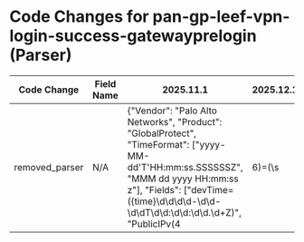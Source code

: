 # Code Changes for pan-gp-leef-vpn-login-success-gatewayprelogin (Parser)

| Code Change | Field Name | 2025.11.1 | 2025.12.1 |
|-------------|------------|-----------|------------|
| removed_parser | N/A | {"Vendor": "Palo Alto Networks", "Product": "GlobalProtect", "TimeFormat": ["yyyy-MM-dd'T'HH:mm:ss.SSSSSSZ", "MMM dd yyyy HH:mm:ss z"], "Fields": ["devTime=({time}\d\d\d\d-\d\d-\d\dT\d\d:\d\d:\d\d\.\d+Z)", "PublicIPv(4|6)=(\s|({src_ip}((([0-9a-fA-F.]{0,4}):{1,2}){1,7}([0-9a-fA-F]){0,4})|(((25[0-5]|(2[0-4]|1\d|[0-9]|)\d)\.?\b){4}))(:({src_port}\d+))?)", "PrivateIPv(4|6)=(\s|({dest_ip}((([0-9a-fA-F.]{0,4}):{1,2}){1,7}([0-9a-fA-F]){0,4})|(((25[0-5]|(2[0-4]|1\d|[0-9]|)\d)\.?\b){4}))(:({dest_port}\d+))?)", "AuthMethod=({auth_method}[^=]+?)\s\w+=", "usrName=(({domain}[^\\\s]+)\\+)?({user}[\w\.\-\!\#\^\~]{1,40}\$?)", "DeviceName=({host}[\w\-.]+)", "Description=({additional_info}[^=]+)\s\w+=", "EventStatus=({result}[^=]+?)\s\w+=", "Palo Alto Networks\|Prisma Access\|2.1\|({event_name}[^|]+)\|", "EndpointDeviceName=({src_host}[\w\-.]+)", "EndpointOSVersion=({os}[^=]+?)\s\d", "SourceRegion=({src_country}[^=]+?)\s\w+=", "Portal=({app}GlobalProtect_External_Gateway)", "\ssrc=({src_ip}((([0-9a-fA-F.]{0,4}):{1,2}){1,7}([0-9a-fA-F]){0,4})|(((25[0-5]|(2[0-4]|1\d|[0-9]|)\d)\.?\b){4}))(:({src_port}\d+))?\s", "\sdst=({dest_ip}((([0-9a-fA-F.]{0,4}):{1,2}){1,7}([0-9a-fA-F]){0,4})|(((25[0-5]|(2[0-4]|1\d|[0-9]|)\d)\.?\b){4}))(:({dest_port}\d+))?", "\ssrcPort=({src_port}\d+)", "\sdstPort=({dest_port}\d+)", "proto=({protocol}[^\s]+)\s", "\sAction=({action}[^\s]+)", "\"host\":\"({host}[^\"]+)\"", "FromZone=({src_network_zone}[^=]+?)\s\w+=", "ToZone=({dest_network_zone}[^=]+?)\s\w+=", "InboundInterface=({src_interface}[^=]+?)\s\w+=", "OutboundInterface=({dest_interface}[^=]+?)\s\w+=", "Application=({network_app}[^=]+?)\s\w+=", "\ssrcPostNAT=({src_translated_ip}((([0-9a-fA-F.]{0,4}):{1,2}){1,7}([0-9a-fA-F]){0,4})|(((25[0-5]|(2[0-4]|1\d|[0-9]|)\d)\.?\b){4}))", "\sdstPostNAT=({dest_translated_ip}((([0-9a-fA-F.]{0,4}):{1,2}){1,7}([0-9a-fA-F]){0,4})|(((25[0-5]|(2[0-4]|1\d|[0-9]|)\d)\.?\b){4}))"], "Name": "pan-gp-leef-vpn-login-success-gatewayprelogin", "Conditions": ["LEEF:", "|Palo Alto Networks|", "cat=GLOBALPROTECT ", "Subtype", "|gateway-prelogin|"], "ParserVersion": "v1.0.0"} | N/A |